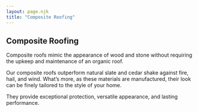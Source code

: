 ```yaml
---
layout: page.njk
title: "Composite Roofing"
---
```


## Composite Roofing

Composite roofs mimic the appearance of wood and stone without requiring the upkeep and maintenance of an organic roof.

Our composite roofs outperform natural slate and cedar shake against fire, hail, and wind. What’s more, as these materials are manufactured, their look can be finely tailored to the style of your home.

They provide exceptional protection, versatile appearance, and lasting performance.
